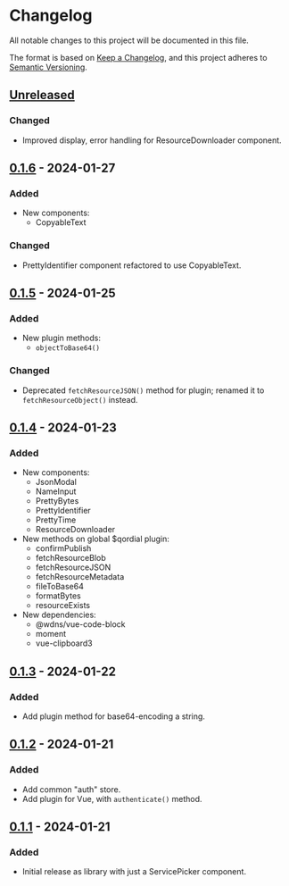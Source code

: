 # Changelog

All notable changes to this project will be documented in this file.

The format is based on [Keep a Changelog](https://keepachangelog.com/en/1.1.0/),
and this project adheres to [Semantic Versioning](https://semver.org/spec/v2.0.0.html).

## [Unreleased]

### Changed

- Improved display, error handling for ResourceDownloader component.

## [0.1.6] - 2024-01-27

### Added

- New components:
  - CopyableText

### Changed

- PrettyIdentifier component refactored to use CopyableText.

## [0.1.5] - 2024-01-25

### Added

- New plugin methods:
  - `objectToBase64()`

### Changed

- Deprecated `fetchResourceJSON()` method for plugin; renamed it to
  `fetchResourceObject()` instead.

## [0.1.4] - 2024-01-23

### Added

- New components:
  - JsonModal
  - NameInput
  - PrettyBytes
  - PrettyIdentifier
  - PrettyTime
  - ResourceDownloader
- New methods on global $qordial plugin:
  - confirmPublish
  - fetchResourceBlob
  - fetchResourceJSON
  - fetchResourceMetadata
  - fileToBase64
  - formatBytes
  - resourceExists
- New dependencies:
  - @wdns/vue-code-block
  - moment
  - vue-clipboard3

## [0.1.3] - 2024-01-22

### Added

- Add plugin method for base64-encoding a string.

## [0.1.2] - 2024-01-21

### Added

- Add common "auth" store.
- Add plugin for Vue, with `authenticate()` method.

## [0.1.1] - 2024-01-21

### Added

- Initial release as library with just a ServicePicker component.

[unreleased]: https://github.com/lgedgar/qordial/compare/v0.1.6...HEAD
[0.1.6]: https://github.com/lgedgar/qordial/compare/v0.1.6...v0.1.5
[0.1.5]: https://github.com/lgedgar/qordial/compare/v0.1.5...v0.1.4
[0.1.4]: https://github.com/lgedgar/qordial/compare/v0.1.4...v0.1.3
[0.1.3]: https://github.com/lgedgar/qordial/compare/v0.1.3...v0.1.2
[0.1.2]: https://github.com/lgedgar/qordial/compare/v0.1.2...v0.1.1
[0.1.1]: https://github.com/lgedgar/qordial/releases/tag/v0.1.1
